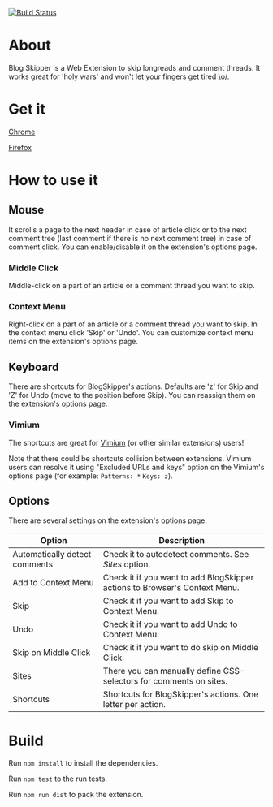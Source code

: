 [![Build Status](https://travis-ci.org/ris58h/blog-skipper.svg?branch=master)](https://travis-ci.org/ris58h/blog-skipper)

# About

Blog Skipper is a Web Extension to skip longreads and comment threads. It works great for 'holy wars' and won't let your fingers get tired \o/.

# Get it

[Chrome](https://chrome.google.com/webstore/detail/blog-skipper/chjnbemclefhkdeihphnkkgacddeejom)

[Firefox](https://addons.mozilla.org/en-US/firefox/addon/blog-skipper/)

# How to use it

## Mouse

It scrolls a page to the next header in case of article click or to the next comment tree (last comment if there is no next comment tree) in case of comment click. You can enable/disable it on the extension's options page.

### Middle Click

Middle-click on a part of an article or a comment thread you want to skip.

### Context Menu

Right-click on a part of an article or a comment thread you want to skip. In the context menu click 'Skip' or 'Undo'. You can customize context menu items on the extension's options page.

## Keyboard

There are shortcuts for BlogSkipper's actions. Defaults are 'z' for Skip and 'Z' for Undo (move to the position before Skip). You can reassign them on the extension's options page.

### Vimium

The shortcuts are great for [Vimium](https://vimium.github.io/) (or other similar extensions) users!

Note that there could be shortcuts collision between extensions. Vimium users can resolve it using "Excluded URLs
and keys" option on the Vimium's options page (for example: `Patterns: *` `Keys: z`).

## Options

There are several settings on the extension's options page.

| Option | Description |
| --- | --- |
| Automatically detect comments | Check it to autodetect comments. See *Sites* option. |
| Add to Context Menu | Check it if you want to add BlogSkipper actions to Browser's Context Menu. |
| Skip | Check it if you want to add Skip to Context Menu. |
| Undo | Check it if you want to add Undo to Context Menu. |
| Skip on Middle Click | Check it if you want to do skip on Middle Click. |
| Sites | There you can manually define CSS-selectors for comments on sites. |
| Shortcuts | Shortcuts for BlogSkipper's actions. One letter per action. |

# Build

Run `npm install` to install the dependencies.

Run `npm test` to the run tests.

Run `npm run dist` to pack the extension.
